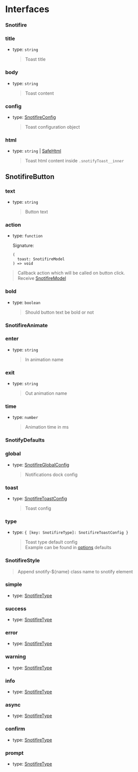 # Interfaces

### Snotifire

### title

- type: `string`
  > Toast title

### body

- type: `string`
  > Toast content

### config

- type: [SnotifireConfig](options.md/#SnotifireConfig)
  > Toast configuration object

### html

- type: `string` | [SafeHtml](https://angular.io/api/platform-browser/SafeHtml)
  > Toast html content inside `.snotifyToast__inner`

## SnotifireButton

### text

- type: `string`
  > Button text

### action

- type: `function`

  Signature:

  ```
  (
    toast: SnotifireModel
  ) => void
  ```

> Callback action which will be called on button click.  
> Receive [SnotifireModel](model.md#SnotifireToastModel)

### bold

- type: `boolean`
  > Should button text be bold or not

### SnotifireAnimate

### enter

- type: `string`
  > In animation name

### exit

- type: `string`
  > Out animation name

### time

- type: `number`
  > Animation time in ms

### SnotifyDefaults

### global

- type: [SnotifireGlobalConfig](options.md#snotifireglobalconfig)
  > Notifications dock config

### toast

- type: [SnotifireToastConfig](options.md/#snotifiretoastconfig)
  > Toast config

### type

- type: `{ [key: SnotifireType]: SnotifireToastConfig }`
  > Toast type default config  
  > Example can be found in [options](options.md#setting-default-configuration) defaults

### SnotifireStyle

> Append snotify-${name} class name to snotify element

### simple

- type: [SnotifireType](types.md#snotifiretype)

### success

- type: [SnotifireType](types.md#snotifiretype)

### error

- type: [SnotifireType](types.md#snotifiretype)

### warning

- type: [SnotifireType](types.md#snotifiretype)

### info

- type: [SnotifireType](types.md#snotifiretype)

### async

- type: [SnotifireType](types.md#snotifiretype)

### confirm

- type: [SnotifireType](types.md#snotifiretype)

### prompt

- type: [SnotifireType](types.md#snotifiretype)
